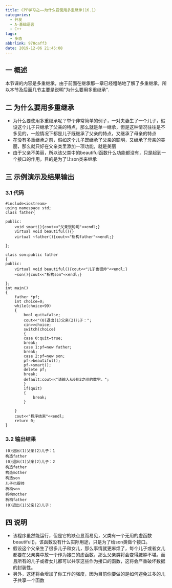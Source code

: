 ```yaml
---
title: CPP学习之——为什么要使用多重继承(16.1)
categories:
  - 开发
  - A-基础语言
  - C++
tags:
  - 多态
abbrlink: 970caff3
date: 2019-12-06 21:45:08
---
```

## 一 概述

本节课的内容是多重继承，由于前面在继承那一章已经粗略地了解了多重继承，所以本节及后面几节主要是说明"为什么要用多重继承".  

<!--more-->

## 二 为什么要用多重继承

* 为什么要使用多重继承呢？举个非常简单的例子，一对夫妻生了一个儿子，假设这个儿子只继承了父亲的特点，那么就是单一继承，但是这种情况往往是不多见的，一般情况下都是儿子既继承了父亲的特点，又继承了母亲的特点
* 在没有多重继承之前，假如这个儿子既继承了父亲的聪明，又继承了母亲的美丽，那么就只好在父亲类里添加一项功能，就是美丽
* 由于父亲不美丽，所以该父类中的beautiful函数什么功能都没有，只是起到一个接口的作用，目的是为了让son类来继承

## 三 示例演示及结果输出

### 3.1 代码

```
#include<iostream>
using namespace std;
class father{

public:
	void smart(){cout<<"父亲很聪明"<<endl;}
	virtual void beautiful(){}
	virtual ~father(){cout<<"析构father"<<endl;}

};

class son:public father
{
public:
	virtual void beautiful(){cout<<"儿子也很帅"<<endl;}
	~son(){cout<<"析构son"<<endl;}

};
int main()
{
	father *pf;
	int choice=0;
	while(choice<99)
	{
		bool quit=false;
		cout<<"(0)退出(1)父亲(2)儿子：";
		cin>>choice;
		switch(choice)
		{
		case 0:quit=true;
		break;
		case 1:pf=new father;
		break;
		case 2:pf=new son;
		pf->beautiful();
		pf->smart();
		delete pf;
		break;
		default:cout<<"请输入从0到2之间的数字。";
		}
		if(quit)
		{
			break;
		}

	}
	cout<<"程序结束"<<endl;
	return 0;
}
```

### 3.2 输出结果

```
(0)退出(1)父亲(2)儿子：1
构造father
(0)退出(1)父亲(2)儿子：2
构造father
构造mother
构造son
儿子也很帅
析构son
析构mother
析构father
(0)退出(1)父亲(2)儿子：
```

## 四 说明

* 该程序虽然能运行，但是它的缺点显而易见，父类有一个无用的虚函数beautiful()，该函数没有什么实际用途，只是为了给son类做个接口。
* 假设这个父亲生了很多儿子和女儿，那么事情就更麻烦了，每个儿子或者女儿都要在父亲类中放一个作为接口的虚函数，那么父亲类将会变得臃肿不堪。而且所有的儿子或者女儿都可以共享这些作为接口的函数，这将会严重破坏数据的封装性。
* 另外，这还将会增加了你工作的强度，因为目前你要做的是如何避免过多的儿子共享一个函数


